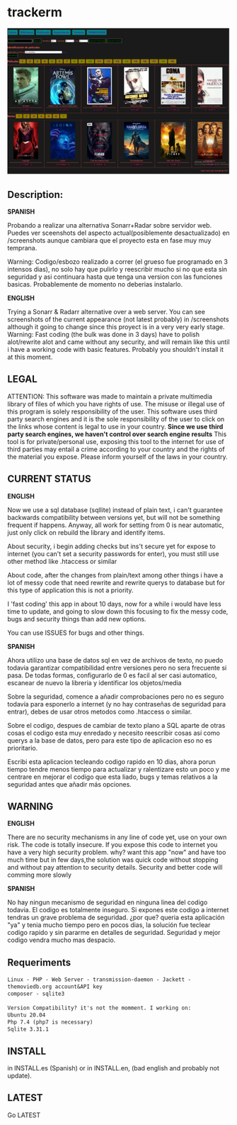 # trackerm

![alt text](https://github.com/diegargon/trackerm/blob/master/screenshots/library-screenshot.png?raw=true)

## Description: 

**SPANISH**

Probando a realizar una alternativa Sonarr+Radar sobre servidor web.
Puedes ver sceenshots del aspecto actual(posiblemente desactualizado) en /screenshots aunque cambiara que el proyecto esta en fase muy 
muy temprana.

Warning: Codigo/esbozo realizado a correr (el grueso fue programado  en 3 intensos dias), no solo hay que pulirlo y reescribir mucho si no que esta sin 
seguridad y asi continuara hasta que tenga una version con las funciones basicas.
Probablemente de momento no deberias instalarlo.


**ENGLISH**

Trying a Sonarr & Radarr alternative over a web server.
You can see screenshots of the current appearance (not latest probably) in /screenshots although it going to change since this proyect 
is in a very very early stage.
Warning: Fast coding (the bulk was done in 3 days) have to polish alot/rewrite alot and came without any security, and 
will remain like this until i have a working code with basic features.
Probably you shouldn't install it at this moment.

## LEGAL

ATTENTION: This software was made to maintain a private multimedia library of files of which you have rights of use. The misuse or illegal 
use of this program is solely responsibility of the user. 
This software  uses third  party search engines and it is the sole responsibility of the  user to click on the links whose content is legal to use in your country.
<b>Since we use third party search engines, we haven't control over search engine results</b>
This tool is for private/personal use, exposing this tool to the internet for use of third parties may entail a crime according to your country 
and the rights of the material you expose. 
Please inform yourself of the laws in your country.

## CURRENT STATUS

**ENGLISH**

Now we use a sql database (sqllite) instead of plain text, i can't guarantee backwards compatibility between versions yet, but will
not be something frequent if happens. Anyway, all work for setting from 0 is near automatic, just only click on rebuild the library and identify items.

About security, i begin adding checks but ins't secure yet for expose to internet (you can't set a security passwords for enter), you must still 
use other method like .htaccess or similar

About code, after the changes from plain/text among other things i have a lot of messy code that need rewrite and rewrite querys to database 
but for this type of application this is not a priority.

I 'fast coding' this app in about 10 days, now for a while i would have less time to update, and going to slow down this focusing to fix 
the messy code, bugs and security things than add new options.

You can use ISSUES for bugs and other things.

**SPANISH**

Ahora utilizo una base de datos sql en vez de archivos de texto, no puedo todavia garantizar compatibilidad entre versiones pero no sera 
frecuente si pasa. De todas formas, configurarlo de 0 es facil al ser casi automatico, escanear de nuevo la libreria y identificar los objetos/media

Sobre la seguridad, comence a añadir comprobaciones pero no es seguro todavía para esponerlo a internet (y no hay contraseñas de seguridad para entrar),
debes de usar otros metodos como .htaccess o similar.

Sobre el codigo, despues de cambiar de texto plano a SQL aparte de otras cosas el codigo esta muy enredado y necesito reescribir cosas así como querys
a la base de datos, pero para este tipo de aplicacion eso no es prioritario.

Escribi esta aplicacion tecleando codigo rapido en 10 dias, ahora porun tiempo tendre menos tiempo para actualizar y ralentizare esto un poco y me centrare
en mejorar el codigo que esta liado, bugs y temas relativos a la seguridad antes que añadir más opciones.

## WARNING

**ENGLISH**

There are no security mechanisms in any line of code yet, use on your own risk. The code is totally insecure. 
If you expose this code to internet you have a very high security problem. why? want this app "now" and 
have too much time but in few days,the solution was quick code without stopping and without pay attention
to security  details. 
Security and better code will comming more slowly

**SPANISH**

No hay ningun mecanismo de seguridad en ninguna linea del codigo todavia. El codigo es totalmente inseguro. 
Si expones este codigo a internet tendras un grave problema de seguridad. ¿por que? queria esta aplicación 
"ya" y tenia mucho tiempo pero en pocos dias, la solución fue teclear codigo rapido y sin pararme en detalles 
de seguridad.
Seguridad y mejor codigo vendra mucho mas despacio.


## Requeriments

    Linux - PHP - Web Server - transmission-daemon - Jackett - themoviedb.org account&API key
    composer - sqlite3

    Version Compatibility? it's not the momment. I working on:
    Ubuntu 20.04
    Php 7.4 (php7 is necessary)
    Sqlite 3.31.1

## INSTALL

in INSTALL.es (Spanish) or in INSTALL.en, (bad english and probably not update).

## LATEST   

Go LATEST
